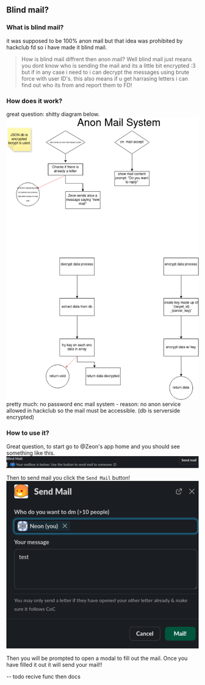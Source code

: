 ## Blind mail?

### What is blind mail?

it was supposed to be 100% anon mail but that idea was prohibited by hackclub fd so i have made it blind mail.

> How is blind mail diffrent then anon mail?
> Well blind mail just means you dont know who is sending the mail and its a little bit encrypted :3 but if in any case i need to i can decrypt the messages using brute force with user ID's.
> this also means if u get harrasing letters i can find out who its from and report them to FD!

### How does it work?

great question: shitty diagram below.
![diagram](../assets/Zeon%20-%20anon%20dm.drawio.png)
pretty much: no password enc mail system - reason: no anon service allowed in hackclub so the mail must be accessible.
(db is serverside encrypted)

### How to use it?

Great question, to start go to @Zeon's app home and you should see something like this.
![app home](../assets/zeon-app-home-blindmail.png)

Then to send mail you click the `Send Mail` button!
![send mail](../assets/zeon-app-home-blindmail-sendmail.png)

Then you will be prompted to open a modal to fill out the mail.
Once you have filled it out it will send your mail!!

-- todo recive func then docs
